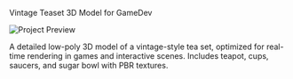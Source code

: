 
 Vintage Teaset 3D Model for GameDev

![Project Preview](./vintage-teaset-3d/vintage-teaset-3d.png)

A detailed low-poly 3D model of a vintage-style tea set, optimized for real-time rendering in games and interactive scenes. Includes teapot, cups, saucers, and sugar bowl with PBR textures.
